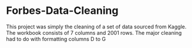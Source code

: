 # Forbes-Data-Cleaning
This project was simply the cleaning of a set of data sourced from Kaggle.
The workbook consists of 7 columns and 2001 rows.
The major cleaning had to do with formatting columns D to G
